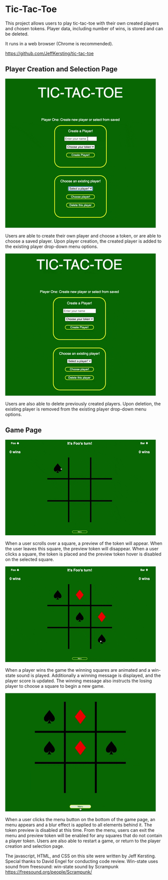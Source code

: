 # Tic-Tac-Toe

This project allows users to play tic-tac-toe with their own created players and chosen tokens. Player data, including number of wins, is stored and can be deleted.

It runs in a web browser (Chrome is recommended).

https://github.com/JeffKersting/tic-tac-toe

## Player Creation and Selection Page
![](./assets/player-creation.gif)

Users are able to create their own player and choose a token, or are able to choose a saved player. Upon player creation, the created player is added to the existing player drop-down menu options.

![](./assets/player-deletion.gif)

Users are also able to delete previously created players. Upon deletion, the existing player is removed from the existing player drop-down menu options.

## Game Page
![](./assets/hover.gif)

When a user scrolls over a square, a preview of the token will appear. When the user leaves this square, the preview token will disappear. When a user clicks a square, the token is placed and the preview token hover is disabled on the selected square.

![](./assets/win-state.gif)

When a player wins the game the winning squares are animated and a win-state sound is played. Additionally a winning message is displayed, and the player score is updated. The winning message also instructs the losing player to choose a square to begin a new game.

![](./assets/menu.gif) 

When a user clicks the menu button on the bottom of the game page, an menu appears and a blur effect is applied to all elements behind it. The token preview is disabled at this time. From the menu, users can exit the menu and preview token will be enabled for any squares that do not contain a player token. Users are also able to restart a game, or return to the player creation and selection page.


The javascript, HTML, and CSS on this site were written by Jeff Kersting. Special thanks to David Engel for conducting code review.
Win-state uses sound from freesound: win-state sound by Scrampunk https://freesound.org/people/Scrampunk/
